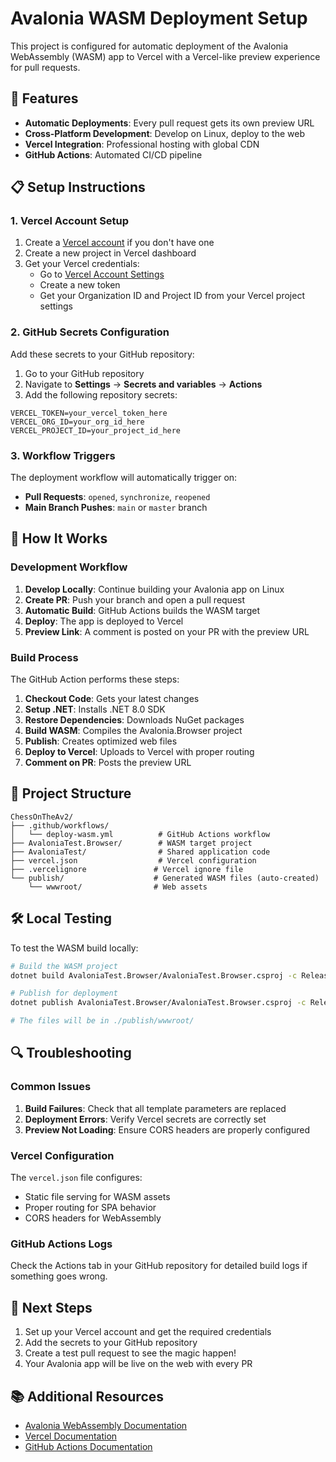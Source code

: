 # Avalonia WASM Deployment Setup

This project is configured for automatic deployment of the Avalonia WebAssembly (WASM) app to Vercel with a Vercel-like preview experience for pull requests.

## 🚀 Features

- **Automatic Deployments**: Every pull request gets its own preview URL
- **Cross-Platform Development**: Develop on Linux, deploy to the web
- **Vercel Integration**: Professional hosting with global CDN
- **GitHub Actions**: Automated CI/CD pipeline

## 📋 Setup Instructions

### 1. Vercel Account Setup

1. Create a [Vercel account](https://vercel.com) if you don't have one
2. Create a new project in Vercel dashboard
3. Get your Vercel credentials:
   - Go to [Vercel Account Settings](https://vercel.com/account/tokens)
   - Create a new token
   - Get your Organization ID and Project ID from your Vercel project settings

### 2. GitHub Secrets Configuration

Add these secrets to your GitHub repository:

1. Go to your GitHub repository
2. Navigate to **Settings** → **Secrets and variables** → **Actions**
3. Add the following repository secrets:

```
VERCEL_TOKEN=your_vercel_token_here
VERCEL_ORG_ID=your_org_id_here
VERCEL_PROJECT_ID=your_project_id_here
```

### 3. Workflow Triggers

The deployment workflow will automatically trigger on:
- **Pull Requests**: `opened`, `synchronize`, `reopened`
- **Main Branch Pushes**: `main` or `master` branch

## 🔧 How It Works

### Development Workflow

1. **Develop Locally**: Continue building your Avalonia app on Linux
2. **Create PR**: Push your branch and open a pull request
3. **Automatic Build**: GitHub Actions builds the WASM target
4. **Deploy**: The app is deployed to Vercel
5. **Preview Link**: A comment is posted on your PR with the preview URL

### Build Process

The GitHub Action performs these steps:

1. **Checkout Code**: Gets your latest changes
2. **Setup .NET**: Installs .NET 8.0 SDK
3. **Restore Dependencies**: Downloads NuGet packages
4. **Build WASM**: Compiles the Avalonia.Browser project
5. **Publish**: Creates optimized web files
6. **Deploy to Vercel**: Uploads to Vercel with proper routing
7. **Comment on PR**: Posts the preview URL

## 📁 Project Structure

```
ChessOnTheAv2/
├── .github/workflows/
│   └── deploy-wasm.yml          # GitHub Actions workflow
├── AvaloniaTest.Browser/        # WASM target project
├── AvaloniaTest/                # Shared application code
├── vercel.json                  # Vercel configuration
├── .vercelignore               # Vercel ignore file
└── publish/                    # Generated WASM files (auto-created)
    └── wwwroot/                # Web assets
```

## 🛠️ Local Testing

To test the WASM build locally:

```bash
# Build the WASM project
dotnet build AvaloniaTest.Browser/AvaloniaTest.Browser.csproj -c Release

# Publish for deployment
dotnet publish AvaloniaTest.Browser/AvaloniaTest.Browser.csproj -c Release -o ./publish

# The files will be in ./publish/wwwroot/
```

## 🔍 Troubleshooting

### Common Issues

1. **Build Failures**: Check that all template parameters are replaced
2. **Deployment Errors**: Verify Vercel secrets are correctly set
3. **Preview Not Loading**: Ensure CORS headers are properly configured

### Vercel Configuration

The `vercel.json` file configures:
- Static file serving for WASM assets
- Proper routing for SPA behavior
- CORS headers for WebAssembly

### GitHub Actions Logs

Check the Actions tab in your GitHub repository for detailed build logs if something goes wrong.

## 🎯 Next Steps

1. Set up your Vercel account and get the required credentials
2. Add the secrets to your GitHub repository
3. Create a test pull request to see the magic happen!
4. Your Avalonia app will be live on the web with every PR

## 📚 Additional Resources

- [Avalonia WebAssembly Documentation](https://docs.avaloniaui.net/docs/quickstart/web)
- [Vercel Documentation](https://vercel.com/docs)
- [GitHub Actions Documentation](https://docs.github.com/en/actions)

